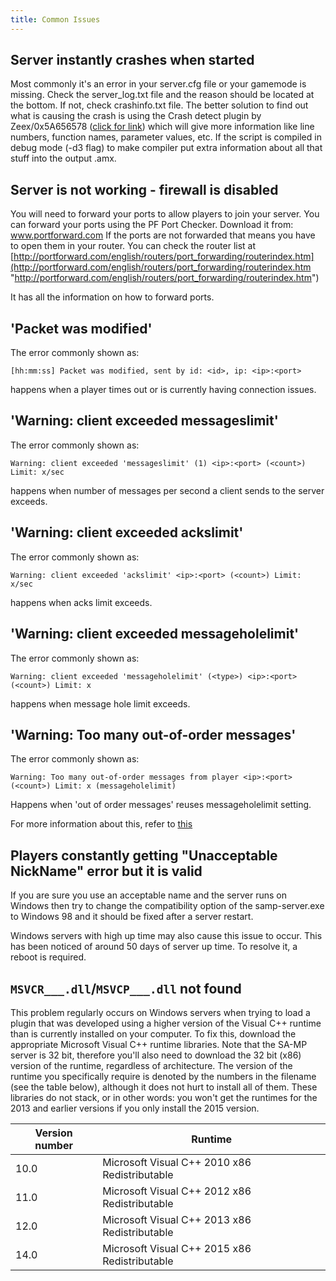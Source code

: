 ```yaml
---
title: Common Issues
---
```


## Server instantly crashes when started

Most commonly it's an error in your server.cfg file or your gamemode is missing. Check the server_log.txt file and the reason should be located at the bottom. If not, check crashinfo.txt file. The better solution to find out what is causing the crash is using the Crash detect plugin by Zeex/0x5A656578 ([click for link](https://github.com/Zeex/samp-plugin-crashdetect)) which will give more information like line numbers, function names, parameter values, etc. If the script is compiled in debug mode (-d3 flag) to make compiler put extra information about all that stuff into the output .amx.

## Server is not working - firewall is disabled

You will need to forward your ports to allow players to join your server. You can forward your ports using the PF Port Checker. Download it from: www.portforward.com If the ports are not forwarded that means you have to open them in your router. You can check the router list at [http://portforward.com/english/routers/port_forwarding/routerindex.htm](http://portforward.com/english/routers/port_forwarding/routerindex.htm "http://portforward.com/english/routers/port_forwarding/routerindex.htm")

It has all the information on how to forward ports.

## 'Packet was modified'

The error commonly shown as:

```
[hh:mm:ss] Packet was modified, sent by id: <id>, ip: <ip>:<port>
```

happens when a player times out or is currently having connection issues.

## 'Warning: client exceeded messageslimit'

The error commonly shown as:

```
Warning: client exceeded 'messageslimit' (1) <ip>:<port> (<count>) Limit: x/sec
```

happens when number of messages per second a client sends to the server exceeds.

## 'Warning: client exceeded ackslimit'

The error commonly shown as:

```
Warning: client exceeded 'ackslimit' <ip>:<port> (<count>) Limit: x/sec
```

happens when acks limit exceeds.

## 'Warning: client exceeded messageholelimit'

The error commonly shown as:

```
Warning: client exceeded 'messageholelimit' (<type>) <ip>:<port> (<count>) Limit: x
```

happens when message hole limit exceeds.

## 'Warning: Too many out-of-order messages'

The error commonly shown as:

```
Warning: Too many out-of-order messages from player <ip>:<port> (<count>) Limit: x (messageholelimit)
```

Happens when 'out of order messages' reuses messageholelimit setting.

For more information about this, refer to [this](https://open.mp/docs/server/ControllingServer#RCON_Commands)

## Players constantly getting "Unacceptable NickName" error but it is valid

If you are sure you use an acceptable name and the server runs on Windows then try to change the compatibility option of the samp-server.exe to Windows 98 and it should be fixed after a server restart.

Windows servers with high up time may also cause this issue to occur. This has been noticed of around 50 days of server up time. To resolve it, a reboot is required.

## `MSVCR___.dll`/`MSVCP___.dll` not found

This problem regularly occurs on Windows servers when trying to load a plugin that was developed using a higher version of the Visual C++ runtime than is currently installed on your computer. To fix this, download the appropriate Microsoft Visual C++ runtime libraries. Note that the SA-MP server is 32 bit, therefore you'll also need to download the 32 bit (x86) version of the runtime, regardless of architecture. The version of the runtime you specifically require is denoted by the numbers in the filename (see the table below), although it does not hurt to install all of them. These libraries do not stack, or in other words: you won't get the runtimes for the 2013 and earlier versions if you only install the 2015 version.

| Version number | Runtime                                       |
| -------------- | --------------------------------------------- |
| 10.0           | Microsoft Visual C++ 2010 x86 Redistributable |
| 11.0           | Microsoft Visual C++ 2012 x86 Redistributable |
| 12.0           | Microsoft Visual C++ 2013 x86 Redistributable |
| 14.0           | Microsoft Visual C++ 2015 x86 Redistributable |
